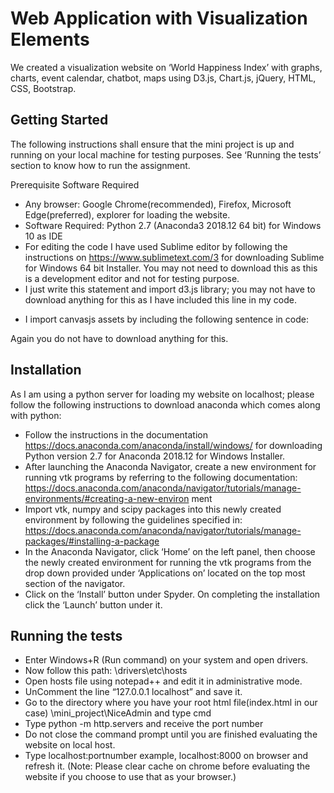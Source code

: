 # Web Application with Visualization Elements


We created a visualization website on ‘World Happiness Index’ with graphs, charts, event calendar, chatbot, maps using D3.js, Chart.js, jQuery, HTML, CSS, Bootstrap.


## Getting Started


The following instructions shall ensure that the mini project is up and running on your local machine for
testing purposes. See ‘Running the tests’ section to know how to run the assignment.

Prerequisite Software Required
* Any browser: Google Chrome(recommended), Firefox, Microsoft Edge(preferred), explorer for
loading the website.
* Software Required: Python 2.7 (Anaconda3 2018.12 64 bit) for Windows 10 as IDE
* For editing the code I have used Sublime editor by following the instructions on
https://www.sublimetext.com/3 for downloading Sublime for Windows 64 bit Installer. You may not
need to download this as this is a development editor and not for testing purpose.
* I just write this statement and import d3.js library; you may not have to download anything for this
as I have included this line in my code.
<script src=' https://d3js.org/d3.v4.min.js '></script>
* I import canvasjs assets by including the following sentence in code:
<script src=" https://canvasjs.com/assets/script/canvasjs.min.js "></script>
Again you do not have to download anything for this.


## Installation


As I am using a python server for loading my website on localhost; please follow the following
instructions to download anaconda which comes along with python:
* Follow the instructions in the documentation https://docs.anaconda.com/anaconda/install/windows/
for downloading Python version 2.7 for Anaconda 2018.12 for Windows Installer.
* After launching the Anaconda Navigator, create a new environment for running vtk programs
by referring to the following documentation:
https://docs.anaconda.com/anaconda/navigator/tutorials/manage-environments/#creating-a-new-environ
ment
* Import vtk, numpy and scipy packages into this newly created environment by following the
guidelines specified in:
https://docs.anaconda.com/anaconda/navigator/tutorials/manage-packages/#installing-a-package
* In the Anaconda Navigator, click ‘Home’ on the left panel, then choose the newly created
environment for running the vtk programs from the drop down provided under ‘Applications on’ located
on the top most section of the navigator.
* Click on the ‘Install’ button under Spyder. On completing the installation click the ‘Launch’ button
under it.


## Running the tests


* Enter Windows+R (Run command) on your system and open drivers.
* Now follow this path: \drivers\etc\hosts
* Open hosts file using notepad++ and edit it in administrative mode.
* UnComment the line “127.0.0.1 localhost” and save it.
* Go to the directory where you have your root html file(index.html in our case)
\mini_project\NiceAdmin and type cmd
* Type python -m http.servers and receive the port number
* Do not close the command prompt until you are finished evaluating the website on local host.
* Type localhost:portnumber example, localhost:8000 on browser and refresh it.
(Note: Please clear cache on chrome before evaluating the website if you choose to use that as your
browser.)

